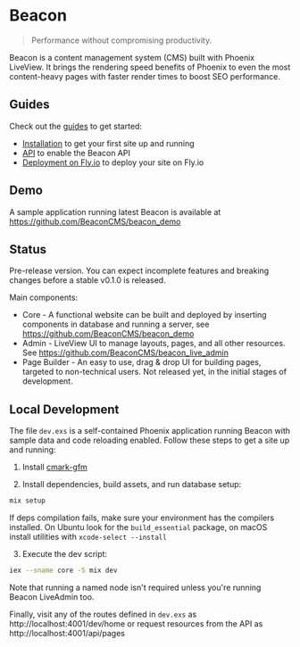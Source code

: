 # Beacon

> Performance without compromising productivity.

Beacon is a content management system (CMS) built with Phoenix LiveView. It brings the rendering speed benefits of Phoenix to even the most content-heavy pages with faster render times to boost SEO performance.

## Guides

Check out the [guides](https://github.com/BeaconCMS/beacon/tree/main/guides) to get started:

* [Installation](https://github.com/BeaconCMS/beacon/blob/main/guides/introduction/installation.md) to get your first site up and running
* [API](https://github.com/BeaconCMS/beacon/blob/main/guides/introduction/api.md) to enable the Beacon API
* [Deployment on Fly.io](https://github.com/BeaconCMS/beacon/blob/main/guides/deployment/fly.md) to deploy your site on Fly.io

## Demo

A sample application running latest Beacon is available at https://github.com/BeaconCMS/beacon_demo

## Status

Pre-release version. You can expect incomplete features and breaking changes before a stable v0.1.0 is released.

Main components:
- Core - A functional website can be built and deployed by inserting components in database and running a server, see https://github.com/BeaconCMS/beacon_demo
- Admin - LiveView UI to manage layouts, pages, and all other resources. See https://github.com/BeaconCMS/beacon_live_admin
- Page Builder - An easy to use, drag & drop UI for building pages, targeted to non-technical users. Not released yet, in the initial stages of development.

## Local Development

The file `dev.exs` is a self-contained Phoenix application running Beacon with sample data and code reloading enabled. Follow these steps to get a site up and running:

1. Install [cmark-gfm](https://github.com/github/cmark-gfm)

2. Install dependencies, build assets, and run database setup:

```sh
mix setup
```

If deps compilation fails, make sure your environment has the compilers installed.
On Ubuntu look for the `build_essential` package, on macOS install utilities with `xcode-select --install`

3. Execute the dev script:

```sh
iex --sname core -S mix dev
```

Note that running a named node isn't required unless you're running Beacon LiveAdmin too.

Finally, visit any of the routes defined in `dev.exs` as http://localhost:4001/dev/home
or request resources from the API as http://localhost:4001/api/pages
